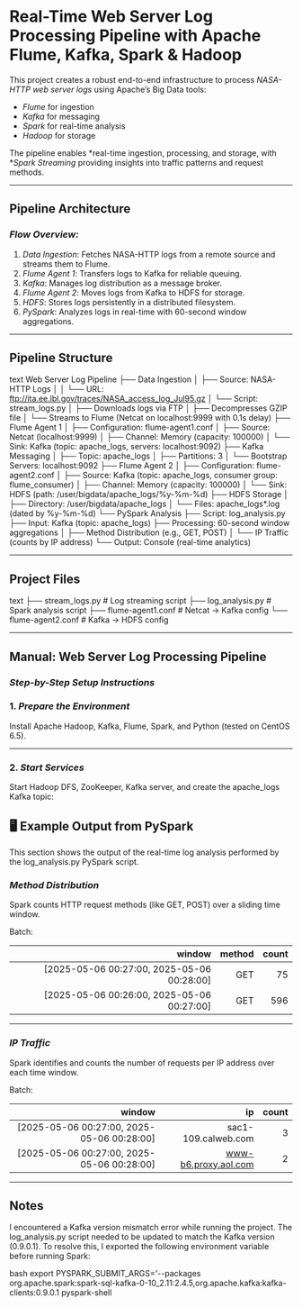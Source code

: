 #  Real-Time Web Server Log Processing Pipeline with Apache Flume, Kafka, Spark & Hadoop

This project creates a robust end-to-end infrastructure to process *NASA-HTTP web server logs* using Apache’s Big Data tools:

-  *Flume* for ingestion  
-  *Kafka* for messaging  
-  *Spark* for real-time analysis  
-  *Hadoop* for storage  

The pipeline enables *real-time ingestion, processing, and storage, with **Spark Streaming* providing insights into traffic patterns and request methods.

---

##  Pipeline Architecture

###  *Flow Overview:*

1. *Data Ingestion*: Fetches NASA-HTTP logs from a remote source and streams them to Flume.
2. *Flume Agent 1*: Transfers logs to Kafka for reliable queuing.
3. *Kafka*: Manages log distribution as a message broker.
4. *Flume Agent 2*: Moves logs from Kafka to HDFS for storage.
5. *HDFS*: Stores logs persistently in a distributed filesystem.
6. *PySpark*: Analyzes logs in real-time with 60-second window aggregations.

---

##  Pipeline Structure

text
Web Server Log Pipeline
├── Data Ingestion
│   ├── Source: NASA-HTTP Logs
│   │   └── URL: ftp://ita.ee.lbl.gov/traces/NASA_access_log_Jul95.gz
│   └── Script: stream_logs.py
│       ├── Downloads logs via FTP
│       ├── Decompresses GZIP file
│       └── Streams to Flume (Netcat on localhost:9999 with 0.1s delay)
├── Flume Agent 1
│   ├── Configuration: flume-agent1.conf
│   ├── Source: Netcat (localhost:9999)
│   ├── Channel: Memory (capacity: 100000)
│   └── Sink: Kafka (topic: apache_logs, servers: localhost:9092)
├── Kafka Messaging
│   ├── Topic: apache_logs
│   ├── Partitions: 3
│   └── Bootstrap Servers: localhost:9092
├── Flume Agent 2
│   ├── Configuration: flume-agent2.conf
│   ├── Source: Kafka (topic: apache_logs, consumer group: flume_consumer)
│   ├── Channel: Memory (capacity: 100000)
│   └── Sink: HDFS (path: /user/bigdata/apache_logs/%y-%m-%d)
├── HDFS Storage
│   ├── Directory: /user/bigdata/apache_logs
│   └── Files: apache_logs*.log (dated by %y-%m-%d)
└── PySpark Analysis
    ├── Script: log_analysis.py
    ├── Input: Kafka (topic: apache_logs)
    ├── Processing: 60-second window aggregations
    │   ├── Method Distribution (e.g., GET, POST)
    │   └── IP Traffic (counts by IP address)
    └── Output: Console (real-time analytics)


---

##  Project Files
text
├── stream_logs.py          # Log streaming script
├── log_analysis.py         # Spark analysis script
├── flume-agent1.conf       # Netcat → Kafka config
└── flume-agent2.conf       # Kafka → HDFS config


---

##  Manual: Web Server Log Processing Pipeline

###  *Step-by-Step Setup Instructions*

### 1. *Prepare the Environment*

Install Apache Hadoop, Kafka, Flume, Spark, and Python (tested on CentOS 6.5).

---

### 2. *Start Services*

Start Hadoop DFS, ZooKeeper, Kafka server, and create the apache_logs Kafka topic:


## 🖥️ Example Output from PySpark

This section shows the output of the real-time log analysis performed by the log_analysis.py PySpark script.

### *Method Distribution*

Spark counts HTTP request methods (like GET, POST) over a sliding time window.

Batch: 

| window |method|count|
|------------------------------------------:|------:|-----:|
|[2025-05-06 00:27:00, 2025-05-06 00:28:00]| GET | 75 |
|[2025-05-06 00:26:00, 2025-05-06 00:27:00]| GET | 596 |


---

### *IP Traffic*

Spark identifies and counts the number of requests per IP address over each time window.

Batch: 

| window |ip |count|
|------------------------------------------:|---------------------------:|-----:|
|[2025-05-06 00:27:00, 2025-05-06 00:28:00]| sac1-109.calweb.com | 3 |
|[2025-05-06 00:27:00, 2025-05-06 00:28:00]| www-b6.proxy.aol.com | 2 |


---

## Notes

I encountered a Kafka version mismatch error while running the project. 
The log_analysis.py script needed to be updated to match the Kafka version (0.9.0.1). 
To resolve this, I exported the following environment variable before running Spark:

bash
export PYSPARK_SUBMIT_ARGS='--packages org.apache.spark:spark-sql-kafka-0-10_2.11:2.4.5,org.apache.kafka:kafka-clients:0.9.0.1 pyspark-shell
